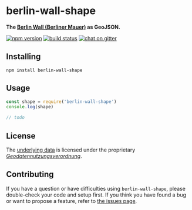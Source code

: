 # berlin-wall-shape

**The [Berlin Wall (Berliner Mauer)](https://en.wikipedia.org/wiki/Berlin_Wall) as GeoJSON.**

[![npm version](https://img.shields.io/npm/v/berlin-wall-shape.svg)](https://www.npmjs.com/package/berlin-wall-shape)
[![build status](https://api.travis-ci.org/derhuerst/berlin-wall-shape.svg?branch=master)](https://travis-ci.org/derhuerst/berlin-wall-shape)
[![chat on gitter](https://badges.gitter.im/derhuerst.svg)](https://gitter.im/derhuerst)


## Installing

```shell
npm install berlin-wall-shape
```


## Usage

```js
const shape = require('berlin-wall-shape')
console.log(shape)
```

```js
// todo
```


## License

The [underlying data](https://daten.berlin.de/datensaetze/verlauf-der-berliner-mauer-1989-hinterlandmauer-wfs) is licensed under the proprietary [*Geodatennutzungsverordnung*](license.md).


## Contributing

If you have a question or have difficulties using `berlin-wall-shape`, please double-check your code and setup first. If you think you have found a bug or want to propose a feature, refer to [the issues page](https://github.com/derhuerst/berlin-wall-shape/issues).
